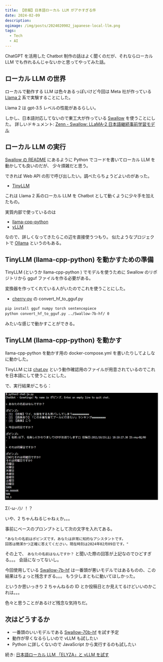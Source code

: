 ```yaml
---
title: 【悲報】日本語ローカル LLM がアホすぎる件
date: 2024-02-09
description:
ogimage: /img/posts/2024020902_japanese-local-llm.png
tags:
  - Tech
  - AI
---
```


ChatGPT を活用した Chatbot 制作の話はよく聞くのだが、それならローカル LLM
でも作れるんじゃないかと思ってやってみた話。

## ローカル LLM の世界

ローカルで動作する LLM は色々あるっぽいけど今回は Meta 社が作っている
[Llama 2](https://llama.meta.com) 系で実験することにした。

Llama 2 は gpt-3.5 レベルの性能があるらしい。

しかし、日本語対応してないので東工大が作っている
[Swallow](https://huggingface.co/tokyotech-llm) を使うことにした。
詳しいドキュメント:
[Zenn - Swallow: LLaMA-2 日本語継続事前学習モデル](https://zenn.dev/tokyotech_lm/articles/d6cb3a8fdfc907)

## ローカル LLM の実行

[Swallow の README](https://huggingface.co/tokyotech-llm/Swallow-7b-hf)
にあるように Python でコードを書いてローカル LLM を動かしても良いのだが、
少々煩雑だと思う。

できれば Web API の形で呼び出したい。調べたらちょうどよいのがあった。

- [TinyLLM](https://github.com/jasonacox/TinyLLM)

これは Llama 2 系のローカル LLM を Chatbot として動くように少々手を加えたもの。

実質内部で使っているのは

- [llama-cpp-python](https://llama-cpp-python.readthedocs.io/en/latest/)
- [vLLM](https://docs.vllm.ai/en/latest/)

なので、詳しくなってきたらこの辺を直接使うつもり。 似たようなプロジェクトで
[Ollama](https://ollama.ai) というのもある。

## TinyLLM (llama-cpp-python) を動かすための準備

TinyLLM (というか llama-cpp-python ) でモデルを使うために Swallow
のリポジトリから gguf ファイルを作る必要がある。

変換器を作ってくれている人がいたのでこれを使うことにした。

- [cherry-py](https://github.com/3eeps/cherry-py) の convert_hf_to_gguf.py

```bash
pip install gguf numpy torch sentencepiece
python convert_hf_to_gguf.py ../Swallow-7b-hf/ 0
```

みたいな感じで動かすことができる。

## TinyLLM (llama-cpp-python) を動かす

llama-cpp-python を動かす用の docker-compose.yml
を書いたりしてよしなに動かした。

TinyLLM には [chat.py](https://github.com/jasonacox/TinyLLM/blob/main/chat.py)
という動作確認用のファイルが用意されているのでこれを日本語にして使うことにした。

で、実行結果がこちら：

![swallow-llm.png](/img/posts/2024020902/swallow-llm.png)

<div class="post-learge-font">
Σ(･ω･ﾉ)ﾉ ！？
</div>

いや、2 ちゃんねるじゃねぇか。。。

事前にベースのプロンプトとして次の文字を入れてある。

```
"あなたの名前はポピンズです。あなたは非常に知的なアシスタントです。
回答は簡潔かつ正確に答えてください。現在時刻は2024年02月09日です。"
```

その上で、 `あなたの名前はなんですか？`
と聞いた際の回答が上記なのでひどすぎる。。。 会話になってないし。

今回使用している
[Swallow-7b-hf](https://huggingface.co/tokyotech-llm/Swallow-7b-hf)
は一番頭が悪いモデルではあるものの、この結果はちょっと残念すぎる。。。
もう少しまともに動いてほしかった。

というか思いっきり 2 ちゃんねるの ID
とか投稿日とか見えてるけどいいのかこれは。。。

色々と思うことがあるけど残念な気持ちだ。

## 次はどうするか

- 一番頭のいいモデルである
  [Swallow-70b-hf](https://huggingface.co/tokyotech-llm/Swallow-70b-hf)
  を試す予定
- 動作が早くなるらしいので vLLM も試したい
- Python に詳しくないので JavaScript から実行するのも試したい

続き:
[日本語ローカル LLM 「ELYZA」と vLLM を試す](/posts/2024021301_japanese-local-llm2/)

